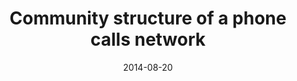 ---
title: "Community structure of a phone calls network"
collection: talks
type: "Contributed talk"
permalink: /talks/2014-08-20-talk-20
venue: "Student Conference on Complexity Science, University of Sussex"
date: 2014-08-20
location: "Brighton, UK"
---